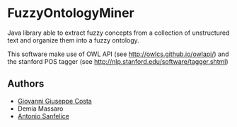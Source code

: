 # FuzzyOntologyMiner
Java library able to extract fuzzy concepts from a collection of unstructured text and organize them into a fuzzy ontology.

This software make use of OWL API (see http://owlcs.github.io/owlapi/) and the stanford POS tagger 
(see http://nlp.stanford.edu/software/tagger.shtml)


## Authors
- [Giovanni Giuseppe Costa](http://github.com/ggc87)
- Demia Massaro
- [Antonio Sanfelice](http://github.com/asanf)
